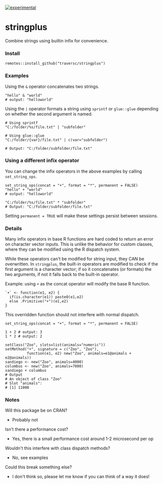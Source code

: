 [![experimental](http://badges.github.io/stability-badges/dist/experimental.svg)](http://github.com/badges/stability-badges)

# stringplus

Combine strings using builtin infix for convenience.

### Install
```
remotes::install_github("traversc/stringplus")
```

### Examples

Using the `&` operator concatenates two strings.
```
"hello" & "world"
# output: "helloworld"
```

Using the `|` operator formats a string using `sprintf` or `glue::glue` depending on whether the second argument is named.
```
# Using sprintf
"C:/folder/%s/file.txt" | "subfolder"

# Using glue::glue
"C:/folder/{var}/file.txt" | c(var="subfolder")

# Output: "C:/folder/subfolder/file.txt"
```

### Using a different infix operator
You can change the infix operators in the above examples by calling `set_string_ops`.
```
set_string_ops(concat = "+", format = "*", permanent = FALSE)
"hello" + "world"
# output: "helloworld"

"C:/folder/%s/file.txt" * "subfolder"
# Output: "C:/folder/subfolder/file.txt"
```
Setting `permanent = TRUE` will make these settings persist between sessions.

### Details

Many infix operators in base R functions are hard coded to return an error on character vector inputs. 
This is unlike the behavior for custom classes, where they can be modified using the R dispatch system.

While these operators can't be modified for string input, they CAN be overwritten. In `stringplus`, the built-in operators are modified to check if the first argument is a character vector; if so it concatenates (or formats) the two arguments,
if not it falls back to the built-in operator.

Example: using `+` as the concat operator will modify the base R function.
```
`+` <- function(e1, e2) {
  if(is.character(e1)) paste0(e1,e2)
  else .Primitive("+")(e1,e2)
}
```

This overridden function should not interfere with normal dispatch. 
```
set_string_ops(concat = "+", format = "*", permanent = FALSE)

1 + 2 # output: 3
1 * 2 # output: 2

setClass("Zoo", slots=list(animals="numeric"))
setMethod("+", signature = c("Zoo", "Zoo"),
          function(e1, e2) new("Zoo", animals=e1@animals + e2@animals))
sandiego <- new("Zoo", animals=4000)
columbus <- new("Zoo", animals=7000)
sandiego + columbus
# Output
# An object of class "Zoo"
# Slot "animals":
# [1] 11000
```

### Notes

Will this package be on CRAN? 
* Probably not

Isn't there a performance cost?
* Yes, there is a small performance cost around 1-2 microsecond per op

Wouldn't this interfere with class dispatch methods?
* No, see examples

Could this break something else?
* I don't think so, please let me know if you can think of a way it does!
